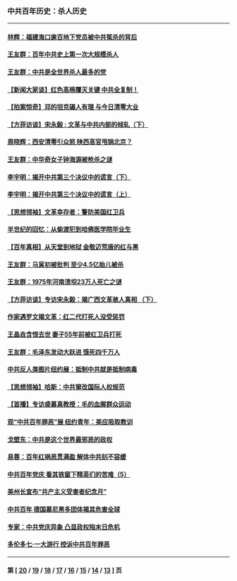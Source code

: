 ### 中共百年历史：杀人历史
---
#### [林辉：福建海口逾百地下党员被中共冤杀的背后](../../pages/nf1176106/n13878946.md?02010430) 
#### [王友群：百年中共史上第一次大规模杀人](../../pages/nf1176106/n13863785.md?02010430) 
#### [王友群：中共是全世界杀人最多的党](../../pages/nf1176106/n13860689.md?02010430) 
#### [【新闻大家谈】红色高棉覆灭关键 中共全复制！](../../pages/nf1176106/n13850222.md?02010430) 
#### [【拍案惊奇】邓的坦克碾人有理 与今日清零大业](../../pages/nf1176106/n13729574.md?02010430) 
#### [【方菲访谈】宋永毅 : 文革与中共内部的倾轧（下）](../../pages/nf1176106/n13486836.md?02010430) 
#### [周晓辉：西安清零引众怒 陕西高官甩锅北京？](../../pages/nf1176106/n13484627.md?02010430) 
#### [王友群：中华奇女子钟海源被枪杀之谜](../../pages/nf1176106/n13430555.md?02010430) 
#### [李宇明：揭开中共第三个决议中的谎言（下）](../../pages/nf1176106/n13389389.md?02010430) 
#### [李宇明：揭开中共第三个决议中的谎言（上）](../../pages/nf1176106/n13388697.md?02010430) 
#### [【思想领袖】文革幸存者：警防美国红卫兵](../../pages/nf1176106/n13339289.md?02010430) 
#### [半世纪的回忆：从偷渡犯到哈佛医学院毕业生](../../pages/nf1176106/n13345328.md?02010430) 
#### [【百年真相】从天堂到地狱 金敬迈荒唐的红与黑](../../pages/nf1176106/n13336995.md?02010430) 
#### [王友群：马寅初被批判 至少4.5亿胎儿被杀](../../pages/nf1176106/n13260313.md?02010430) 
#### [王友群：1975年河南溃坝23万人死亡之谜](../../pages/nf1176106/n13231576.md?02010430) 
#### [【方菲访谈】专访宋永毅：揭广西文革骇人真相 （下）](../../pages/nf1176106/n13209074.md?02010430) 
#### [作家遇罗文揭文革：红二代打死人没受惩罚](../../pages/nf1176106/n13205254.md?02010430) 
#### [王晶垚含恨去世 妻子55年前被红卫兵打死](../../pages/nf1176106/n13203590.md?02010430) 
#### [王友群：毛泽东发动大跃进 饿死四千万人](../../pages/nf1176106/n13177158.md?02010430) 
#### [中共反人类图片纽约展：抵制中共就是抵制病毒](../../pages/nf1176106/n13115371.md?02010430) 
#### [【思想领袖】哈斯：中共窜改国际人权规范](../../pages/nf1176106/n13053647.md?02010430) 
#### [【首播】专访盛慕真教授：毛的血腥群众运动](../../pages/nf1176106/n13091782.md?02010430) 
#### [观“中共百年罪恶”展 纽约青年：美应吸取教训](../../pages/nf1176106/n13085246.md?02010430) 
#### [戈壁东：中共是这个世界最邪恶的政权](../../pages/nf1176106/n13085641.md?02010430) 
#### [易蓉：百年红祸恶贯满盈 解体中共刻不容缓](../../pages/nf1176106/n13084455.md?02010430) 
#### [中共百年党庆 看其铁窗下精英们的苦难（5）](../../pages/nf1176106/n13076766.md?02010430) 
#### [美州长宣布“共产主义受害者纪念月”](../../pages/nf1176106/n13074024.md?02010430) 
#### [中共百年 德国慕尼黑多团体揭其危害全球](../../pages/nf1176106/n13068873.md?02010430) 
#### [专家：中共党庆异象 凸显政权陷末日危机](../../pages/nf1176106/n13067084.md?02010430) 
#### [多伦多七·一大游行 控诉中共百年罪恶](../../pages/nf1176106/n13062043.md?02010430) 

---
#### 第 [ [20](./20.md?02010430) / [19](./19.md?02010430) / [18](./18.md?02010430) / [17](./17.md?02010430) / [16](./16.md?02010430) / [15](./15.md?02010430) / [14](./14.md?02010430) / [13](./13.md?02010430) ] 页
